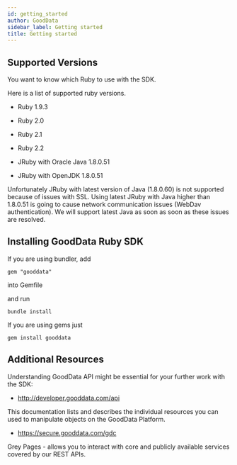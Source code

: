 ```yaml
---
id: getting_started
author: GoodData
sidebar_label: Getting started
title: Getting started
---
```


Supported Versions
-------

You want to know which Ruby to use with the SDK.

Here is a list of supported ruby versions. 

-   Ruby 1.9.3

-   Ruby 2.0

-   Ruby 2.1

-   Ruby 2.2

-   JRuby with Oracle Java 1.8.0.51

-   JRuby with OpenJDK 1.8.0.51

Unfortunately JRuby with latest version of Java (1.8.0.60) is not
supported because of issues with SSL. Using latest JRuby with Java
higher than 1.8.0.51 is going to cause network communication issues
(WebDav authentication). We will support latest Java as soon as soon as
these issues are resolved.


Installing GoodData Ruby SDK
--------

If you are using bundler, add

    gem "gooddata"

into Gemfile

and run

    bundle install

If you are using gems just

    gem install gooddata

Additional Resources
--------

Understanding GoodData API might be essential for your further work with the SDK:

 * http://developer.gooddata.com/api

This documentation lists and describes the individual resources you can used to manipulate objects on the GoodData Platform.

 * https://secure.gooddata.com/gdc

Grey Pages - allows you to interact with core and publicly available services covered by our REST APIs.